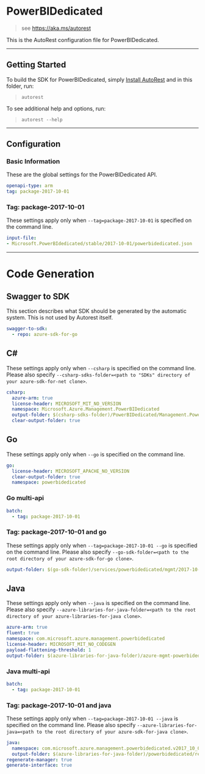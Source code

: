 # PowerBIDedicated
    
> see https://aka.ms/autorest

This is the AutoRest configuration file for PowerBIDedicated.



---
## Getting Started 
To build the SDK for PowerBIDedicated, simply [Install AutoRest](https://aka.ms/autorest/install) and in this folder, run:

> `autorest`

To see additional help and options, run:

> `autorest --help`
---

## Configuration



### Basic Information 
These are the global settings for the PowerBIDedicated API.

``` yaml
openapi-type: arm
tag: package-2017-10-01
```


### Tag: package-2017-10-01

These settings apply only when `--tag=package-2017-10-01` is specified on the command line.

``` yaml $(tag) == 'package-2017-10-01'
input-file:
- Microsoft.PowerBIdedicated/stable/2017-10-01/powerbidedicated.json
```

---
# Code Generation


## Swagger to SDK

This section describes what SDK should be generated by the automatic system.
This is not used by Autorest itself.

``` yaml $(swagger-to-sdk)
swagger-to-sdk:
  - repo: azure-sdk-for-go
```

## C# 

These settings apply only when `--csharp` is specified on the command line.
Please also specify `--csharp-sdks-folder=<path to "SDKs" directory of your azure-sdk-for-net clone>`.

``` yaml $(csharp)
csharp:
  azure-arm: true
  license-header: MICROSOFT_MIT_NO_VERSION
  namespace: Microsoft.Azure.Management.PowerBIDedicated
  output-folder: $(csharp-sdks-folder)/PowerBIDedicated/Management.PowerBIDedicated/Generated
  clear-output-folder: true
```

## Go

These settings apply only when `--go` is specified on the command line.

``` yaml $(go)
go:
  license-header: MICROSOFT_APACHE_NO_VERSION
  clear-output-folder: true
  namespace: powerbidedicated
```

### Go multi-api

``` yaml $(go) && $(multiapi)
batch:
  - tag: package-2017-10-01
```

### Tag: package-2017-10-01 and go

These settings apply only when `--tag=package-2017-10-01 --go` is specified on the command line.
Please also specify `--go-sdk-folder=<path to the root directory of your azure-sdk-for-go clone>`.

``` yaml $(tag)=='package-2017-10-01' && $(go)
output-folder: $(go-sdk-folder)/services/powerbidedicated/mgmt/2017-10-01/powerbidedicated
```


## Java

These settings apply only when `--java` is specified on the command line.
Please also specify `--azure-libraries-for-java-folder=<path to the root directory of your azure-libraries-for-java clone>`.

``` yaml $(java)
azure-arm: true
fluent: true
namespace: com.microsoft.azure.management.powerbidedicated
license-header: MICROSOFT_MIT_NO_CODEGEN
payload-flattening-threshold: 1
output-folder: $(azure-libraries-for-java-folder)/azure-mgmt-powerbidedicated
```

### Java multi-api

``` yaml $(java) && $(multiapi)
batch:
  - tag: package-2017-10-01
```

### Tag: package-2017-10-01 and java

These settings apply only when `--tag=package-2017-10-01 --java` is specified on the command line.
Please also specify `--azure-libraries-for-java=<path to the root directory of your azure-sdk-for-java clone>`.

``` yaml $(tag) == 'package-2017-10-01' && $(java) && $(multiapi)
java:
  namespace: com.microsoft.azure.management.powerbidedicated.v2017_10_01
  output-folder: $(azure-libraries-for-java-folder)/powerbidedicated/resource-manager/v2017_10_01
regenerate-manager: true
generate-interface: true
```



